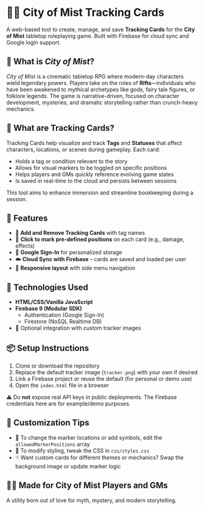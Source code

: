 # 🕵️‍♂️ City of Mist Tracking Cards

A web-based tool to create, manage, and save **Tracking Cards** for the **City of Mist** tabletop roleplaying game. Built with Firebase for cloud sync and Google login support.

## 📖 What is *City of Mist*?

*City of Mist* is a cinematic tabletop RPG where modern-day characters wield legendary powers. Players take on the roles of **Rifts**—individuals who have been awakened to mythical archetypes like gods, fairy tale figures, or folklore legends. The game is narrative-driven, focused on character development, mysteries, and dramatic storytelling rather than crunch-heavy mechanics.

## 🎴 What are Tracking Cards?

Tracking Cards help visualize and track **Tags** and **Statuses** that affect characters, locations, or scenes during gameplay. Each card:

* Holds a tag or condition relevant to the story
* Allows for visual markers to be toggled on specific positions
* Helps players and GMs quickly reference evolving game states
* Is saved in real-time to the cloud and persists between sessions

This tool aims to enhance immersion and streamline bookkeeping during a session.

## 🚀 Features

* 📌 **Add and Remove Tracking Cards** with tag names
* 🎯 **Click to mark pre-defined positions** on each card (e.g., damage, effects)
* 🔐 **Google Sign-In** for personalized storage
* ☁️ **Cloud Sync with Firebase** – cards are saved and loaded per user
* 📱 **Responsive layout** with side menu navigation

## 🧰 Technologies Used

* **HTML/CSS/Vanilla JavaScript**
* **Firebase 9 (Modular SDK)**
  * Authentication (Google Sign-In)
  * Firestore (NoSQL Realtime DB)
* 🧪 Optional integration with custom tracker images

## 📦 Setup Instructions

1. Clone or download the repository
2. Replace the default tracker image (`tracker.png`) with your own if desired
3. Link a Firebase project or reuse the default (for personal or demo use)
4. Open the `index.html` file in a browser

⚠️ Do **not** expose real API keys in public deployments. The Firebase credentials here are for example/demo purposes.

## 📝 Customization Tips

* 🎨 To change the marker locations or add symbols, edit the `allowedMarkerPositions` array
* 🧩 To modify styling, tweak the CSS in `css/styles.css`
* 🃏 Want custom cards for different themes or mechanics? Swap the background image or update marker logic

## 🧙‍♀️ Made for City of Mist Players and GMs

A utility born out of love for myth, mystery, and modern storytelling.